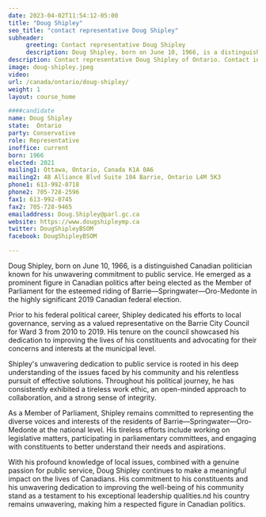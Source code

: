 ```yaml
---
date: 2023-04-02T11:54:12-05:00
title: "Doug Shipley"
seo_title: "contact representative Doug Shipley"
subheader:
     greeting: Contact representative Doug Shipley
     description: Doug Shipley, born on June 10, 1966, is a distinguished Canadian politician known for his unwavering commitment to public service.
description: Contact representative Doug Shipley of Ontario. Contact information for Doug Shipley includes email address, phone number, and mailing address.
image: doug-shipley.jpeg
video:
url: /canada/ontario/doug-shipley/
weight: 1
layout: course_home

####candidate
name: Doug Shipley
state:	Ontario
party: Conservative
role: Representative
inoffice: current
born: 1966
elected: 2021
mailing1: Ottawa, Ontario, Canada K1A 0A6
mailing2: 48 Alliance Blvd Suite 104 Barrie, Ontario L4M 5K3
phone1: 613-992-0718
phone2: 705-728-2596
fax1: 613-992-0745
fax2: 705-728-9465
emailaddress: Doug.Shipley@parl.gc.ca
website: https://www.dougshipleymp.ca
twitter: DougShipleyBSOM
facebook: DougShipleyBSOM

---
```


Doug Shipley, born on June 10, 1966, is a distinguished Canadian politician known for his unwavering commitment to public service. He emerged as a prominent figure in Canadian politics after being elected as the Member of Parliament for the esteemed riding of Barrie—Springwater—Oro-Medonte in the highly significant 2019 Canadian federal election.

Prior to his federal political career, Shipley dedicated his efforts to local governance, serving as a valued representative on the Barrie City Council for Ward 3 from 2010 to 2019. His tenure on the council showcased his dedication to improving the lives of his constituents and advocating for their concerns and interests at the municipal level.

Shipley's unwavering dedication to public service is rooted in his deep understanding of the issues faced by his community and his relentless pursuit of effective solutions. Throughout his political journey, he has consistently exhibited a tireless work ethic, an open-minded approach to collaboration, and a strong sense of integrity.

As a Member of Parliament, Shipley remains committed to representing the diverse voices and interests of the residents of Barrie—Springwater—Oro-Medonte at the national level. His tireless efforts include working on legislative matters, participating in parliamentary committees, and engaging with constituents to better understand their needs and aspirations.

With his profound knowledge of local issues, combined with a genuine passion for public service, Doug Shipley continues to make a meaningful impact on the lives of Canadians. His commitment to his constituents and his unwavering dedication to improving the well-being of his community stand as a testament to his exceptional leadership qualities.nd his country remains unwavering, making him a respected figure in Canadian politics.

